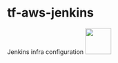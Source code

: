 # tf-aws-jenkins
Jenkins infra configuration
<img src="http://untitled.jpeg" style=" width:60px ; height:60px "  >
